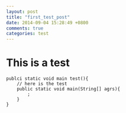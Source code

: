 ```yaml
---
layout: post
title: "first_test_post"
date: 2014-09-04 15:28:49 +0800
comments: true
categories: test
---
```


# This is a test  #

    publci static void main test(){
    	// here is the test
    	public static void main(String[] agrs){
    		;		
    	}
    }